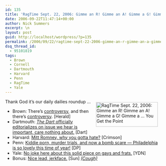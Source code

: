 ```yaml
---
id: 135
title: 'RagTime Sept. 22, 2006: Gimme an R! Gimme an A! Gimme a G! Gimme a &#8230; You Get the Point'
date: 2006-09-22T11:47:14+00:00
author: Nick Summers
excerpt: \n
layout: post
guid: http://localhost/wordpress/?p=135
permalink: /2006/09/22/ragtime-sept-22-2006-gimme-an-r-gimme-an-a-gimme-a-g-gimme-a-you-get-the-point/
dsq_thread_id:
  - 95101819
tags:
  - Brown
  - Cornell
  - Dartmouth
  - Harvard
  - Penn
  - RagTime
  - Yale
---
```

Thank God it&#8217;s [<img width="200" vspace="10" hspace="10" height="80" border="0" align="right" src="http://www.ivygateblog.com/wp-content/uploads/2006/09/ragtime.jpg" alt="RagTime Sept. 22, 2006: Gimme an R! Gimme an A! Gimme a G! Gimme a ... You Get the Point" />](http://www.ivygateblog.com/tags/ragtime/)our daily dailies roundup &#8230;

  * Brown: There&#8217;s [controversy](http://media.www.browndailyherald.com/media/storage/paper472/news/2006/09/22/CampusNews/Police.Brutality.Charge.Reaction.Mirror.02.Incident-2303300.shtml?sourcedomain=www.browndailyherald.com&MIIHost=media.collegepublisher.com), and then there&#8217;s [controversy](http://www.browndailyherald.com/media/storage/paper472/news/2006/09/22/CampusNews/New-Coaching.Policy.Fractures.Cheerleading.Squad-2303312.shtml?norewrite200609221054&sourcedomain=www.browndailyherald.com). [Herald]
  * Dartmouth: [_The Dart_ officially editorializes on issue we hear is important, care nothing about.](http://www.thedartmouth.com/article.php?aid=2006092202010) [Dart]
  * Harvard: [Mitt Romney, why you gotta hate?](http://www.thecrimson.com/article.aspx?ref=514405) [Crimson]
  * Penn: [Kiddie porn, murder trials, and now a bomb scare &#8212; Philadelphia is so lovely this time of year!](http://media.www.dailypennsylvanian.com/media/storage/paper882/news/2006/09/22/News/Bomb-Scare.Empties.Upper.Quad-2303301.shtml?sourcedomain=www.dailypennsylvanian.com&MIIHost=media.collegepublisher.com) [DP]
  * Yale: [No joke here about this solid piece on gays and frats.](http://www.yaledailynews.com/Article.aspx?ArticleID=33366) [YDN]
  * Bonus: [Nice lead, jerkface.](http://www.cornellsun.com/node/18451) [Sun] _[(Cough)](http://www.ivygateblog.com/2006/09/if_harvard_jumped_off_a_bridge_would_princeton_too.html)_